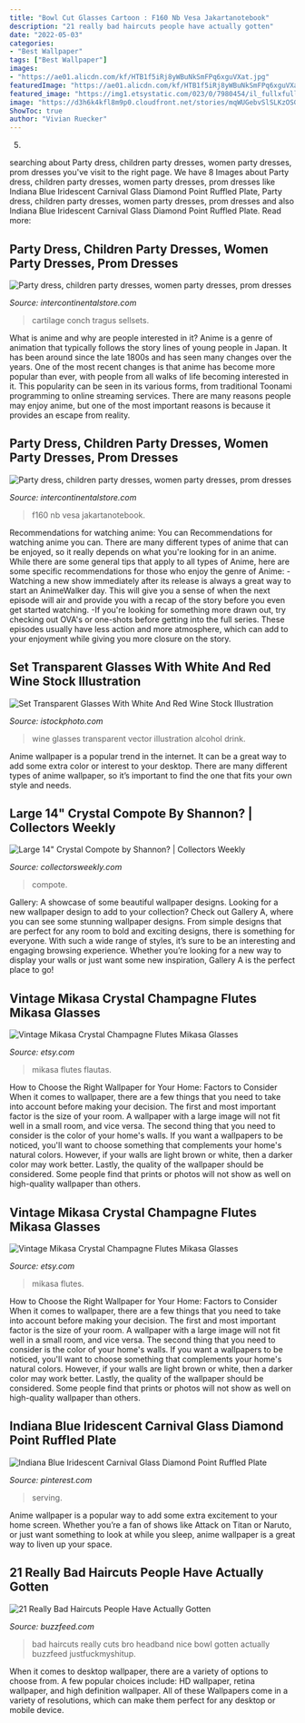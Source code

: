 ```yaml
---
title: "Bowl Cut Glasses Cartoon : F160 Nb Vesa Jakartanotebook"
description: "21 really bad haircuts people have actually gotten"
date: "2022-05-03"
categories:
- "Best Wallpaper"
tags: ["Best Wallpaper"]
images:
- "https://ae01.alicdn.com/kf/HTB1f5iRj8yWBuNkSmFPq6xguVXat.jpg"
featuredImage: "https://ae01.alicdn.com/kf/HTB1f5iRj8yWBuNkSmFPq6xguVXat.jpg"
featured_image: "https://img1.etsystatic.com/023/0/7980454/il_fullxfull.500531565_pcvs.jpg"
image: "https://d3h6k4kfl8m9p0.cloudfront.net/stories/mqWUGebvSlSLKzOSG4jDAg.jpg"
ShowToc: true
author: "Vivian Ruecker"
---
```



5.

	

		
searching about Party dress, children party dresses, women party dresses, prom dresses you've visit to the right page. We have 8 Images about Party dress, children party dresses, women party dresses, prom dresses like Indiana Blue Iridescent Carnival Glass Diamond Point Ruffled Plate, Party dress, children party dresses, women party dresses, prom dresses and also Indiana Blue Iridescent Carnival Glass Diamond Point Ruffled Plate. Read more:
		
    
## Party Dress, Children Party Dresses, Women Party Dresses, Prom Dresses

<img loading=lazy src="https://ae01.alicdn.com/kf/HTB1QxupNpzqK1RjSZFvq6AB7VXaQ.jpg" onerror="this.onerror=null;this.src='https://tse4.mm.bing.net/th?id=OIP.b6XHOI6XuiD9BZrhy9EQ2QHaHa&amp;pid=15.1';" alt="Party dress, children party dresses, women party dresses, prom dresses">

_Source: intercontinentalstore.com_

>cartilage conch tragus sellsets. 

	

What is anime and why are people interested in it?
Anime is a genre of animation that typically follows the story lines of young people in Japan. It has been around since the late 1800s and has seen many changes over the years. One of the most recent changes is that anime has become more popular than ever, with people from all walks of life becoming interested in it. This popularity can be seen in its various forms, from traditional Toonami programming to online streaming services. There are many reasons people may enjoy anime, but one of the most important reasons is because it provides an escape from reality.

    
## Party Dress, Children Party Dresses, Women Party Dresses, Prom Dresses

<img loading=lazy src="https://ae01.alicdn.com/kf/HTB1f5iRj8yWBuNkSmFPq6xguVXat.jpg" onerror="this.onerror=null;this.src='https://tse2.mm.bing.net/th?id=OIP.Y7lNOwqo_Q5Wwv2_0hveqAHaHf&amp;pid=15.1';" alt="Party dress, children party dresses, women party dresses, prom dresses">

_Source: intercontinentalstore.com_

>f160 nb vesa jakartanotebook. 

	

Recommendations for watching anime: You can
Recommendations for watching anime you can. There are many different types of anime that can be enjoyed, so it really depends on what you're looking for in an anime. While there are some general tips that apply to all types of Anime, here are some specific recommendations for those who enjoy the genre of Anime: 
-Watching a new show immediately after its release is always a great way to start an AnimeWalker day. This will give you a sense of when the next episode will air and provide you with a recap of the story before you even get started watching. 
-If you're looking for something more drawn out, try checking out OVA's or one-shots before getting into the full series. These episodes usually have less action and more atmosphere, which can add to your enjoyment while giving you more closure on the story.

    
## Set Transparent Glasses With White And Red Wine Stock Illustration

<img loading=lazy src="https://media.istockphoto.com/vectors/set-transparent-glasses-with-white-and-red-wine-vector-id625328934" onerror="this.onerror=null;this.src='https://tse4.mm.bing.net/th?id=OIP.ya21S4fi1IF21MP8Gx2wrgHaHa&amp;pid=15.1';" alt="Set Transparent Glasses With White And Red Wine Stock Illustration">

_Source: istockphoto.com_

>wine glasses transparent vector illustration alcohol drink. 

	

Anime wallpaper is a popular trend in the internet. It can be a great way to add some extra color or interest to your desktop. There are many different types of anime wallpaper, so it’s important to find the one that fits your own style and needs.

    
## Large 14&quot; Crystal Compote By Shannon? | Collectors Weekly

<img loading=lazy src="https://d3h6k4kfl8m9p0.cloudfront.net/stories/mqWUGebvSlSLKzOSG4jDAg.jpg" onerror="this.onerror=null;this.src='https://tse2.mm.bing.net/th?id=OIP.Cg0JAUTEgsnG61yUWcFRRAHaMO&amp;pid=15.1';" alt="Large 14&quot; Crystal Compote by Shannon? | Collectors Weekly">

_Source: collectorsweekly.com_

>compote. 

	

Gallery: A showcase of some beautiful wallpaper designs.
Looking for a new wallpaper design to add to your collection? Check out Gallery A, where you can see some stunning wallpaper designs. From simple designs that are perfect for any room to bold and exciting designs, there is something for everyone. With such a wide range of styles, it’s sure to be an interesting and engaging browsing experience. Whether you’re looking for a new way to display your walls or just want some new inspiration, Gallery A is the perfect place to go!





	
	
    
## Vintage Mikasa Crystal Champagne Flutes Mikasa Glasses

<img loading=lazy src="https://img1.etsystatic.com/023/1/7980454/il_fullxfull.500531325_g7qx.jpg" onerror="this.onerror=null;this.src='https://tse3.mm.bing.net/th?id=OIP.7pabseCdWWZnfqBOGuztFwHaLJ&amp;pid=15.1';" alt="Vintage Mikasa Crystal Champagne Flutes Mikasa Glasses">

_Source: etsy.com_

>mikasa flutes flautas. 

	

How to Choose the Right Wallpaper for Your Home: Factors to Consider
When it comes to wallpaper, there are a few things that you need to take into account before making your decision. The first and most important factor is the size of your room. A wallpaper with a large image will not fit well in a small room, and vice versa. 
The second thing that you need to consider is the color of your home's walls. If you want a wallpapers to be noticed, you'll want to choose something that complements your home's natural colors. However, if your walls are light brown or white, then a darker color may work better. 
Lastly, the quality of the wallpaper should be considered. Some people find that prints or photos will not show as well on high-quality wallpaper than others.

    
## Vintage Mikasa Crystal Champagne Flutes Mikasa Glasses

<img loading=lazy src="https://img1.etsystatic.com/023/0/7980454/il_fullxfull.500531565_pcvs.jpg" onerror="this.onerror=null;this.src='https://tse1.mm.bing.net/th?id=OIP.r4Lcx1mZqNCquVKaD54YqwHaLJ&amp;pid=15.1';" alt="Vintage Mikasa Crystal Champagne Flutes Mikasa Glasses">

_Source: etsy.com_

>mikasa flutes. 

	

How to Choose the Right Wallpaper for Your Home: Factors to Consider
When it comes to wallpaper, there are a few things that you need to take into account before making your decision. The first and most important factor is the size of your room. A wallpaper with a large image will not fit well in a small room, and vice versa. 
The second thing that you need to consider is the color of your home's walls. If you want a wallpapers to be noticed, you'll want to choose something that complements your home's natural colors. However, if your walls are light brown or white, then a darker color may work better. 
Lastly, the quality of the wallpaper should be considered. Some people find that prints or photos will not show as well on high-quality wallpaper than others.

    
## Indiana Blue Iridescent Carnival Glass Diamond Point Ruffled Plate

<img loading=lazy src="https://i.pinimg.com/736x/70/29/6c/70296c2dd3d4756a0d727102069cb73a.jpg" onerror="this.onerror=null;this.src='https://tse4.mm.bing.net/th?id=OIP.ruFdtOpUwjOX-etwRRFnRQHaFz&amp;pid=15.1';" alt="Indiana Blue Iridescent Carnival Glass Diamond Point Ruffled Plate">

_Source: pinterest.com_

>serving. 

	

Anime wallpaper is a popular way to add some extra excitement to your home screen. Whether you’re a fan of shows like Attack on Titan or Naruto, or just want something to look at while you sleep, anime wallpaper is a great way to liven up your space.

    
## 21 Really Bad Haircuts People Have Actually Gotten

<img loading=lazy src="https://img.buzzfeed.com/buzzfeed-static/static/2017-03/28/10/enhanced/buzzfeed-prod-fastlane-02/enhanced-2082-1490712725-6.jpg" onerror="this.onerror=null;this.src='https://tse2.mm.bing.net/th?id=OIP.BbTF6piLY4g_0HpTzRR83QHaJ3&amp;pid=15.1';" alt="21 Really Bad Haircuts People Have Actually Gotten">

_Source: buzzfeed.com_

>bad haircuts really cuts bro headband nice bowl gotten actually buzzfeed justfuckmyshitup. 

	

When it comes to desktop wallpaper, there are a variety of options to choose from. A few popular choices include: HD wallpaper, retina wallpaper, and high definition wallpaper. All of these Wallpapers come in a variety of resolutions, which can make them perfect for any desktop or mobile device. 

